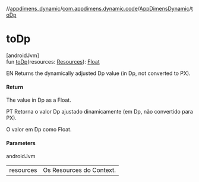 //[appdimens_dynamic](../../../index.md)/[com.appdimens.dynamic.code](../index.md)/[AppDimensDynamic](index.md)/[toDp](to-dp.md)

# toDp

[androidJvm]\
fun [toDp](to-dp.md)(resources: [Resources](https://developer.android.com/reference/kotlin/android/content/res/Resources.html)): [Float](https://kotlinlang.org/api/core/kotlin-stdlib/kotlin/-float/index.html)

EN Returns the dynamically adjusted Dp value (in Dp, not converted to PX).

#### Return

The value in Dp as a Float.

PT Retorna o valor Dp ajustado dinamicamente (em Dp, não convertido para PX).

O valor em Dp como Float.

#### Parameters

androidJvm

| | |
|---|---|
| resources | Os Resources do Context. |